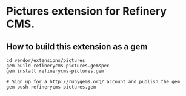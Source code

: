 # Pictures extension for Refinery CMS.

## How to build this extension as a gem

    cd vendor/extensions/pictures
    gem build refinerycms-pictures.gemspec
    gem install refinerycms-pictures.gem

    # Sign up for a http://rubygems.org/ account and publish the gem
    gem push refinerycms-pictures.gem